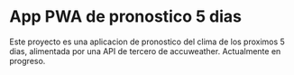 # App PWA de pronostico 5 dias
Este proyecto es una aplicacion de pronostico del clima de los proximos 5 dias, alimentada por una API de tercero de accuweather.
Actualmente en progreso.
